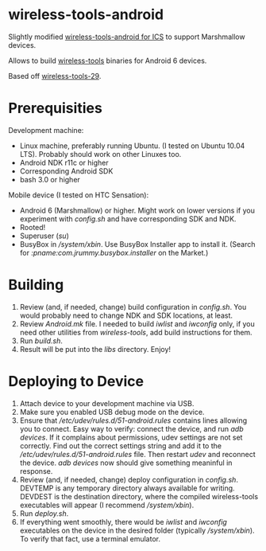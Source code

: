 wireless-tools-android
======================

Slightly modified [wireless-tools-android for ICS](https://github.com/nvamelichev/wireless-tools-android) to support Marshmallow devices.

Allows to build [wireless-tools](http://www.hpl.hp.com/personal/Jean_Tourrilhes/Linux/Tools.html) binaries for Android 6 devices.

Based off [wireless-tools-29](http://www.hpl.hp.com/personal/Jean_Tourrilhes/Linux/wireless_tools.29.tar.gz).

Prerequisities
==============
Development machine:
* Linux machine, preferably running Ubuntu. (I tested on Ubuntu 10.04 LTS). Probably should work on other Linuxes too.
* Android NDK r11c or higher
* Corresponding Android SDK
* bash 3.0 or higher

Mobile device (I tested on HTC Sensation):
* Android 6 (Marshmallow) or higher. Might work on lower versions if you experiment with *config.sh* and have corresponding SDK and NDK.
* Rooted!
* Superuser (*su*)
* BusyBox in */system/xbin*. Use BusyBox Installer app to install it. (Search for *:pname:com.jrummy.busybox.installer*
on the Market.)

Building
========
1. Review (and, if needed, change) build configuration in *config.sh*. You would probably need to change NDK and SDK locations, at least.
2. Review *Android.mk* file. I needed to build *iwlist* and *iwconfig* only, if you need other utilities from *wireless-tools*, add build instructions for them.
3. Run *build.sh*.
4. Result will be put into the *libs* directory. Enjoy!

Deploying to Device
===================
1. Attach device to your development machine via USB.
2. Make sure you enabled USB debug mode on the device.
3. Ensure that */etc/udev/rules.d/51-android.rules* contains lines allowing you to connect. Easy way to verify: connect the device, and run *adb devices*. If it complains about permissions, udev settings are not set correctly. Find out the correct settings string and add it to the */etc/udev/rules.d/51-android.rules* file. Then restart *udev* and reconnect the device. *adb devices* now should give something meaninful in response.
4. Review (and, if needed, change) deploy configuration in *config.sh*. DEVTEMP is any temporary directory always available for writing. DEVDEST is the destination directory, where the compiled wireless-tools executables will appear (I recommend */system/xbin*).
5. Run *deploy.sh*.
6. If everything went smoothly, there would be *iwlist* and *iwconfig* executables on the device in the desired folder (typically */system/xbin*). To verify that fact, use a terminal emulator.
